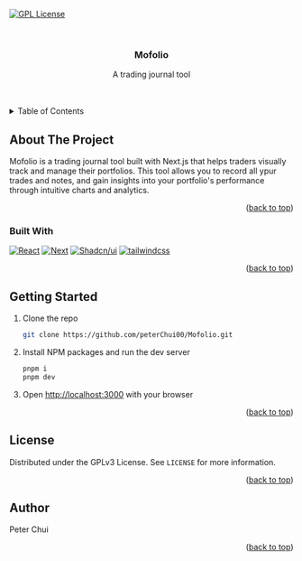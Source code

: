 <a id="readme-top"></a>

<!-- PROJECT SHIELDS -->

[![GPL License][license-shield]][license-url]

<!-- PROJECT LOGO -->
<br />
<div align="center">
<h3 align="center">Mofolio</h3>

  <p align="center">
    A trading journal tool
    <br />
    <br />
    <br />
  </p>
</div>

<!-- TABLE OF CONTENTS -->
<details>
  <summary>Table of Contents</summary>
  <ol>
    <li>
      <a href="#about-the-project">About The Project</a>
      <ul>
        <li><a href="#built-with">Built With</a></li>
      </ul>
    </li>
    <li>
      <a href="#getting-started">Getting Started</a>
    </li>
    <li><a href="#license">License</a></li>
    <li><a href="#author">Author</a></li>
  </ol>
</details>

<!-- ABOUT THE PROJECT -->

## About The Project

Mofolio is a trading journal tool built with Next.js that helps traders visually track and manage their portfolios. This tool allows you to record all ypur trades and notes, and gain insights into your portfolio's performance through intuitive charts and analytics.

<p align="right">(<a href="#readme-top">back to top</a>)</p>

### Built With

[![React][React.js]][React-url]
[![Next][Next.js]][Next-url]
[![Shadcn/ui][shadcn/ui]][shadcn/ui-url]
[![tailwindcss][tailwindcss]][tailwindcss-url]

<p align="right">(<a href="#readme-top">back to top</a>)</p>

<!-- GETTING STARTED -->

## Getting Started

1. Clone the repo
   ```sh
   git clone https://github.com/peterChui00/Mofolio.git
   ```
2. Install NPM packages and run the dev server
   ```sh
   pnpm i
   pnpm dev
   ```
3. Open [http://localhost:3000](http://localhost:3000) with your browser

<p align="right">(<a href="#readme-top">back to top</a>)</p>

<!-- LICENSE -->

## License

Distributed under the GPLv3 License. See `LICENSE` for more information.

<p align="right">(<a href="#readme-top">back to top</a>)</p>

<!-- CONTACT -->

## Author

Peter Chui

<p align="right">(<a href="#readme-top">back to top</a>)</p>

<!-- MARKDOWN LINKS & IMAGES -->

[license-shield]: https://img.shields.io/github/license/peterChui00/Mofolio?style=for-the-badge
[license-url]: https://github.com/peterChui00/Mofolio/blob/master/LICENSE
[Next.js]: https://img.shields.io/badge/next.js-000000?style=for-the-badge&logo=nextdotjs&logoColor=white
[Next-url]: https://nextjs.org/
[React.js]: https://img.shields.io/badge/React-20232A?style=for-the-badge&logo=react&logoColor=61DAFB
[React-url]: https://reactjs.org/
[shadcn/ui]: https://img.shields.io/badge/Shadcn%2Fui-000000?style=for-the-badge&logo=shadcnui&logoColor=white
[shadcn/ui-url]: https://ui.shadcn.com/
[tailwindcss]: https://img.shields.io/badge/Tailwind%20CSS-06B6D4?style=for-the-badge&logo=tailwind-css&logoColor=white
[tailwindcss-url]: https://tailwindcss.com/

